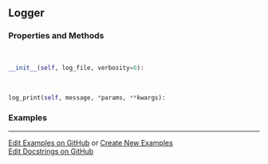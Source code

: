 ## <a id="RynLib.RynUtils.Logger.Logger">Logger</a>


### Properties and Methods
<a id="RynLib.RynUtils.Logger.Logger.__init__" class="docs-object-method">&nbsp;</a>
```python
__init__(self, log_file, verbosity=0): 
```

<a id="RynLib.RynUtils.Logger.Logger.log_print" class="docs-object-method">&nbsp;</a>
```python
log_print(self, message, *params, **kwargs): 
```

### Examples


___

[Edit Examples on GitHub](https://github.com/McCoyGroup/References/edit/gh-pages/Documentation/examples/RynLib/RynUtils/Logger/Logger.md) or 
[Create New Examples](https://github.com/McCoyGroup/References/new/gh-pages/?filename=Documentation/examples/RynLib/RynUtils/Logger/Logger.md) <br/>
[Edit Docstrings on GitHub](https://github.com/McCoyGroup/RynLib/edit/master/RynUtils/Logger.py?message=Update%20Docs)